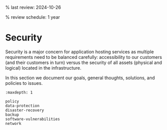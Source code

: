 % last review: 2024-10-26

% review schedule: 1 year

# Security

Security is a major concern for application hosting services as multiple
requirements need to be balanced carefully: accessibility to our customers
(and their customers in turn) versus the security of all assets (physical and
logical) located in the infrastructure.

In this section we document our goals, general thoughts, solutions, and
policies to issues.

```{toctree}
:maxdepth: 1

policy
data-protection
disaster-recovery
backup
software-vulnerabilities
network
```
